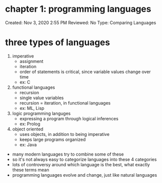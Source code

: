# chapter 1: programming languages

Created: Nov 3, 2020 2:55 PM
Reviewed: No
Type: Comparing Languages

# three types of languages

1. imperative 
    - assignment
    - iteration
    - order of statements is critical, since variable values change over time
    - ex: C
2. functional languages
    - recursion
    - single value variables
    - recursion = iteration, in functional languages
    - ex: ML, Lisp
3. logic programming languges
    - expressing a program through logical inferences
    - ex: Prolog
4. object oriented
    - uses objects, in addition to being imperative
    - keeps large programs organized
    - ex: Java

- many modern languages try to combine some of these
- so it's not always easy to categorize languages into these 4 categories
- lots of controversy around which language is the best, what exactly these terms mean
- programming languages evolve and change, just like natural languages